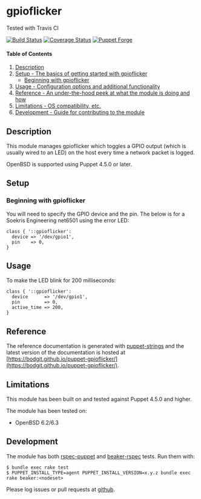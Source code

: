 # gpioflicker

Tested with Travis CI

[![Build Status](https://travis-ci.com/bodgit/puppet-gpioflicker.svg?branch=master)](https://travis-ci.com/bodgit/puppet-gpioflicker)
[![Coverage Status](https://coveralls.io/repos/bodgit/puppet-gpioflicker/badge.svg?branch=master&service=github)](https://coveralls.io/github/bodgit/puppet-gpioflicker?branch=master)
[![Puppet Forge](http://img.shields.io/puppetforge/v/bodgit/gpioflicker.svg)](https://forge.puppetlabs.com/bodgit/gpioflicker)

#### Table of Contents

1. [Description](#description)
2. [Setup - The basics of getting started with gpioflicker](#setup)
    * [Beginning with gpioflicker](#beginning-with-gpioflicker)
3. [Usage - Configuration options and additional functionality](#usage)
4. [Reference - An under-the-hood peek at what the module is doing and how](#reference)
5. [Limitations - OS compatibility, etc.](#limitations)
6. [Development - Guide for contributing to the module](#development)

## Description

This module manages gpioflicker which toggles a GPIO output (which is usually
wired to an LED) on the host every time a network packet is logged.

OpenBSD is supported using Puppet 4.5.0 or later.

## Setup

### Beginning with gpioflicker

You will need to specify the GPIO device and the pin. The below is for a
Soekris Engineering net6501 using the error LED:

```puppet
class { '::gpioflicker':
  device => '/dev/gpio1',
  pin    => 0,
}
```

## Usage

To make the LED blink for 200 milliseconds:

```puppet
class { '::gpioflicker':
  device      => '/dev/gpio1',
  pin         => 0,
  active_time => 200,
}
```

## Reference

The reference documentation is generated with
[puppet-strings](https://github.com/puppetlabs/puppet-strings) and the latest
version of the documentation is hosted at
[https://bodgit.github.io/puppet-gpioflicker/](https://bodgit.github.io/puppet-gpioflicker/).

## Limitations

This module has been built on and tested against Puppet 4.5.0 and higher.

The module has been tested on:

* OpenBSD 6.2/6.3

## Development

The module has both [rspec-puppet](http://rspec-puppet.com) and
[beaker-rspec](https://github.com/puppetlabs/beaker-rspec) tests. Run them
with:

```
$ bundle exec rake test
$ PUPPET_INSTALL_TYPE=agent PUPPET_INSTALL_VERSION=x.y.z bundle exec rake beaker:<nodeset>
```

Please log issues or pull requests at
[github](https://github.com/bodgit/puppet-gpioflicker).
